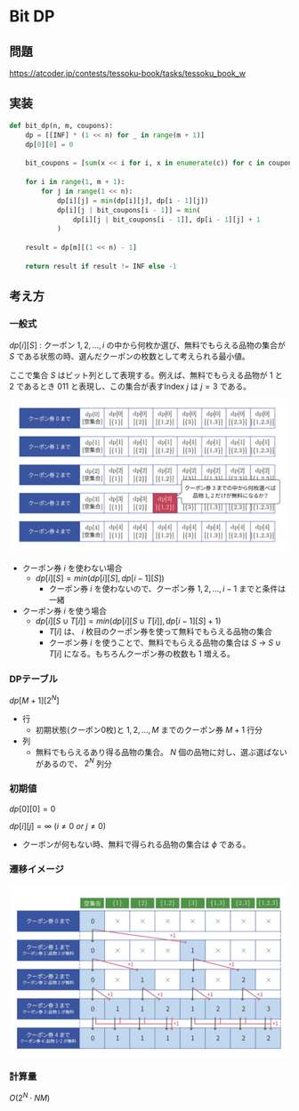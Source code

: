 # Bit DP

## 問題

<https://atcoder.jp/contests/tessoku-book/tasks/tessoku_book_w>

## 実装

```python
def bit_dp(n, m, coupons):
    dp = [[INF] * (1 << n) for _ in range(m + 1)]
    dp[0][0] = 0

    bit_coupons = [sum(x << i for i, x in enumerate(c)) for c in coupons]

    for i in range(1, m + 1):
        for j in range(1 << n):
            dp[i][j] = min(dp[i][j], dp[i - 1][j])
            dp[i][j | bit_coupons[i - 1]] = min(
                dp[i][j | bit_coupons[i - 1]], dp[i - 1][j] + 1
            )

    result = dp[m][(1 << n) - 1]

    return result if result != INF else -1
```

## 考え方

### 一般式

$dp[i][S]$ : クーポン $1,2,...,i$ の中から何枚か選び、無料でもらえる品物の集合が $S$ である状態の時、選んだクーポンの枚数として考えられる最小値。

ここで集合 $S$ はビット列として表現する。例えば、無料でもらえる品物が $1$ と $2$ であるとき $011$ と表現し、この集合が表すIndex $j$ は $j = 3$ である。

![bit-dp-1](../../../resources/bit-dp-1.png)

- クーポン券 $i$ を使わない場合
  - $dp[i][S] = min(dp[i][S], dp[i - 1][S])$
    - クーポン券 $i$ を使わないので、クーポン券 $1,2,...,i - 1$ までと条件は一緒
- クーポン券 $i$ を使う場合
  - $dp[i][S \cup T[i]] = min(dp[i][S \cup T[i]], dp[i - 1][S] + 1)$
    - $T[i]$ は、 $i$ 枚目のクーポン券を使って無料でもらえる品物の集合
    - クーポン券 $i$ を使うことで、無料でもらえる品物の集合は $S$ -> $S \cup T[i]$ になる。もちろんクーポン券の枚数も $1$ 増える。

### DPテーブル

$dp[M + 1][2^N]$

- 行
  - 初期状態(クーポン0枚)と $1,2,...,M$ までのクーポン券 $M + 1$ 行分
- 列
  - 無料でもらえるあり得る品物の集合。 $N$ 個の品物に対し、選ぶ選ばないがあるので、 $2^N$ 列分

### 初期値

$dp[0][0] = 0$

$dp[i][j] = \infty\ (i \neq 0\ or\ j \neq 0)$

- クーポンが何もない時、無料で得られる品物の集合は $\phi$ である。

### 遷移イメージ

![bit-dp-2](../../../resources/bit-dp-2.png)

### 計算量

$O(2^N \cdot NM)$
